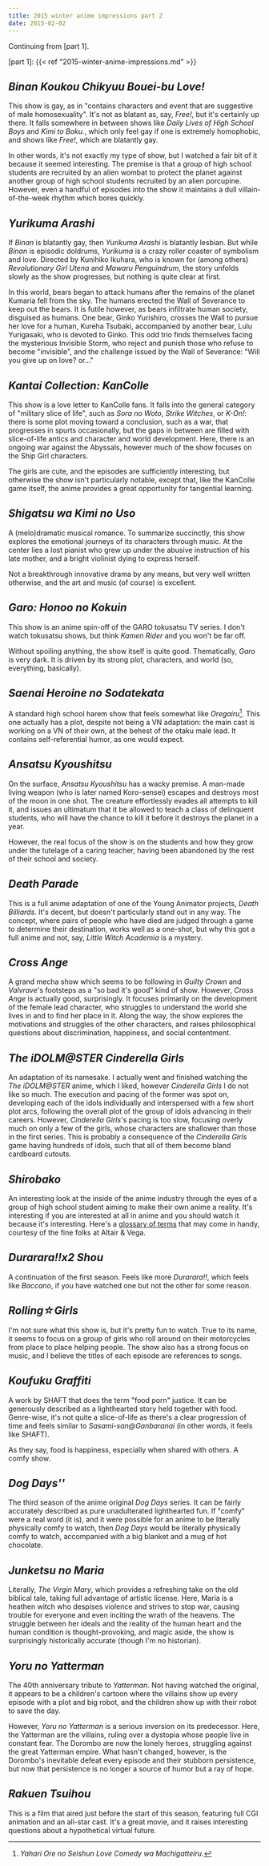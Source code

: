 ```yaml
---
title: 2015 winter anime impressions part 2
date: 2015-02-02
---
```


Continuing from [part 1].

[part 1]: {{< ref "2015-winter-anime-impressions.md" >}}

## <i>Binan Koukou Chikyuu Bouei-bu Love!</i>

This show is gay, as in "contains characters and event that are suggestive of
male homosexuality".  It's not as blatant as, say, <i>Free!</i>, but it's
certainly up there.  It falls somewhere in between shows like <i>Daily Lives of
High School Boys</i> and <i>Kimi to Boku.</i>, which only feel gay if one is
extremely homophobic, and shows like <i>Free!</i>, which are blatantly gay.

In other words, it's not exactly my type of show, but I watched a fair bit of
it because it seemed interesting.  The premise is that a group of high school
students are recruited by an alien wombat to protect the planet against another
group of high school students recruited by an alien porcupine.  However, even a
handful of episodes into the show it maintains a dull villain-of-the-week
rhythm which bores quickly.

## <i>Yurikuma Arashi</i>

If <i>Binan</i> is blatantly gay, then <i>Yurikuma Arashi</i> is blatantly
lesbian.  But while <i>Binan</i> is episodic doldrums, <i>Yurikuma</i> is a
crazy roller coaster of symbolism and love.  Directed by Kunihiko Ikuhara, who
is known for (among others) <i>Revolutionary Girl Utena</i> and <i>Mawaru
Penguindrum</i>, the story unfolds slowly as the show progresses, but nothing
is quite clear at first.

In this world, bears began to attack humans after the remains of the planet
Kumaria fell from the sky.  The humans erected the Wall of Severance to keep
out the bears.  It is futile however, as bears infiltrate human society,
disguised as humans.  One bear, Ginko Yurishiro, crosses the Wall to pursue her
love for a human, Kureha Tsubaki, accompanied by another bear, Lulu Yurigasaki,
who is devoted to Ginko.  This odd trio finds themselves facing the mysterious
Invisible Storm, who reject and punish those who refuse to become "invisible",
and the challenge issued by the Wall of Severance: "Will you give up on love?
or..."

## <i>Kantai Collection: KanColle</i>

This show is a love letter to KanColle fans.  It falls into the general
category of "military slice of life", such as <i>Sora no Woto</i>, <i>Strike
Witches</i>, or <i>K-On!</i>: there is some plot moving toward a conclusion,
such as a war, that progresses in spurts occasionally, but the gaps in between
are filled with slice-of-life antics and character and world development.
Here, there is an ongoing war against the Abyssals, however much of the show
focuses on the Ship Girl characters.

The girls are cute, and the episodes are sufficiently interesting, but
otherwise the show isn't particularly notable, except that, like the KanColle
game itself, the anime provides a great opportunity for tangential learning.

## <i>Shigatsu wa Kimi no Uso</i>

A (melo)dramatic musical romance.  To summarize succinctly, this show explores
the emotional journeys of its characters through music.  At the center lies a
lost pianist who grew up under the abusive instruction of his late mother, and
a bright violinist dying to express herself.

Not a breakthrough innovative drama by any means, but very well written
otherwise, and the art and music (of course) is excellent.

## <i>Garo: Honoo no Kokuin</i>

This show is an anime spin-off of the GARO tokusatsu TV series.  I don't watch
tokusatsu shows, but think <i>Kamen Rider</i> and you won't be far off.

Without spoiling anything, the show itself is quite good.  Thematically,
<i>Garo</i> is very dark.  It is driven by its strong plot, characters, and
world (so, everything, basically).

## <i>Saenai Heroine no Sodatekata</i>

A standard high school harem show that feels somewhat like <i>Oregairu</i>[^1].
This one actually has a plot, despite not being a VN adaptation: the main cast
is working on a VN of their own, at the behest of the otaku male lead.  It
contains self-referential humor, as one would expect.

[^1]: <i>Yahari Ore no Seishun Love Comedy wa Machigatteiru.</i>

## <i>Ansatsu Kyoushitsu</i>

On the surface, <i>Ansatsu Kyoushitsu</i> has a wacky premise.  A man-made
living weapon (who is later named Koro-sensei) escapes and destroys most of the
moon in one shot.  The creature effortlessly evades all attempts to kill it,
and issues an ultimatum that it be allowed to teach a class of delinquent
students, who will have the chance to kill it before it destroys the planet in
a year.

However, the real focus of the show is on the students and how they grow under
the tutelage of a caring teacher, having been abandoned by the rest of their
school and society.

## <i>Death Parade</i>

This is a full anime adaptation of one of the Young Animator projects, <i>Death
Billiards</i>.  It's decent, but doesn't particularly stand out in any way.
The concept, where pairs of people who have died are judged through a game to
determine their destination, works well as a one-shot, but why this got a full
anime and not, say, <i>Little Witch Academia</i> is a mystery.

## <i>Cross Ange</i>

A grand mecha show which seems to be following in <i>Guilty Crown</i> and
<i>Valvrave</i>'s footsteps as a "so bad it's good" kind of show.  However,
<i>Cross Ange</i> is actually good, surprisingly.  It focuses primarily on the
development of the female lead character, who struggles to understand the world
she lives in and to find her place in it.  Along the way, the show explores the
motivations and struggles of the other characters, and raises philosophical
questions about discrimination, happiness, and social contentment. 

## <i>The iDOLM@STER Cinderella Girls</i>

An adaptation of its namesake.  I actually went and finished watching the
<i>The iDOLM@STER</i> anime, which I liked, however <i>Cinderella Girls</i> I
do not like so much.  The execution and pacing of the former was spot on,
developing each of the idols individually and interspersed with a few short
plot arcs, following the overall plot of the group of idols advancing in their
careers.  However, <i>Cinderella Girls</i>'s pacing is too slow, focusing
overly much on only a few of the girls, whose characters are shallower than
those in the first series.  This is probably a consequence of the <i>Cinderella
Girls</i> game having hundreds of idols, such that all of them become bland
cardboard cutouts.

## <i>Shirobako</i>

An interesting look at the inside of the anime industry through the eyes of a
group of high school student aiming to make their own anime a reality.  It's
interesting if you are interested at all in anime and you should watch it
because it's interesting.  Here's a [glossary of terms][glossary] that may come
in handy, courtesy of the fine folks at Altair & Vega.

[glossary]: http://altairandvega.net/2015/01/07/shirobako_glossary/

## <i>Durarara!!x2 Shou</i>

A continuation of the first season.  Feels like more <i>Durarara!!</i>, which
feels like <i>Baccano</i>, if you have watched one but not the other for some
reason.

## <i>Rolling☆Girls</i>

I'm not sure what this show is, but it's pretty fun to watch.  True to its
name, it seems to focus on a group of girls who roll around on their
motorcycles from place to place helping people.  The show also has a strong
focus on music, and I believe the titles of each episode are references to
songs.

## <i>Koufuku Graffiti</i>

A work by SHAFT that does the term "food porn" justice.  It can be generously
described as a lighthearted story held together with food.  Genre-wise, it's
not quite a slice-of-life as there's a clear progression of time and feels
similar to <i>Sasami-san@Ganbaranai</i> (in other words, it feels like SHAFT).

As they say, food is happiness, especially when shared with others.  A comfy
show.

## <i>Dog Days''</i>

The third season of the anime original <i>Dog Days</i> series.  It can be
fairly accurately described as pure unadulterated lighthearted fun.  If "comfy"
were a real word (it is), and it were possible for an anime to be literally
physically comfy to watch, then <i>Dog Days</i> would be literally physically
comfy to watch, accompanied with a big blanket and a mug of hot chocolate.

## <i>Junketsu no Maria</i>

Literally, <i>The Virgin Mary</i>, which provides a refreshing take on the old
biblical tale, taking full advantage of artistic license.  Here, Maria is a
heathen witch who despises violence and strives to stop war, causing trouble
for everyone and even inciting the wrath of the heavens.  The struggle between
her ideals and the reality of the human heart and the human condition is
thought-provoking, and magic aside, the show is surprisingly historically
accurate (though I'm no historian).

## <i>Yoru no Yatterman</i>

The 40th anniversary tribute to <i>Yatterman</i>.  Not having watched the
original, it appears to be a children's cartoon where the villains show
up every episode with a plot and big robot, and the children show up with their
robot to save the day.

However, <i>Yoru no Yatterman</i> is a serious inversion on its predecessor.
Here, the Yatterman are the villains, ruling over a dystopia whose people live
in constant fear.  The Dorombo are now the lonely heroes, struggling against
the great Yatterman empire.  What hasn't changed, however, is the Dorombo's
inevitable defeat every episode and their stubborn persistence, but now that
persistence is no longer a source of humor but a ray of hope.

## <i>Rakuen Tsuihou</i>

This is a film that aired just before the start of this season, featuring full
CGI animation and an all-star cast.  It's a great movie, and it raises
interesting questions about a hypothetical virtual future.
